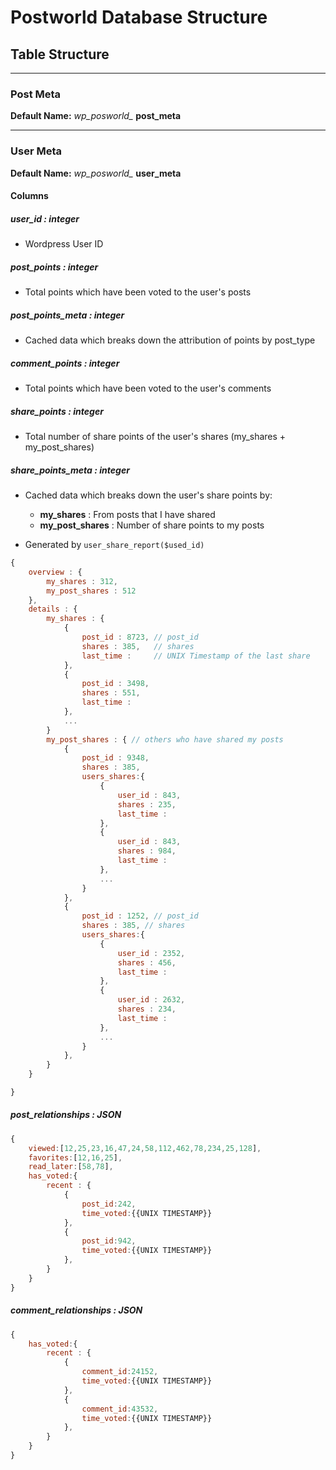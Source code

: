 Postworld Database Structure
======

## Table Structure

------

### Post Meta
__Default Name:__ *wp_posworld_* __post_meta__

------

### User Meta
__Default Name:__ *wp_posworld_* __user_meta__

#### Columns

##### __user_id__ : *integer*
- Wordpress User ID

##### __post_points__ : *integer*
- Total points which have been voted to the user's posts

##### __post_points_meta__ : *integer*
- Cached data which breaks down the attribution of points by post_type

##### __comment_points__ : *integer*
- Total points which have been voted to the user's comments

##### __share_points__ : *integer*
- Total number of share points of the user's shares (my_shares + my_post_shares)

##### __share_points_meta__ : *integer*
- Cached data which breaks down the user's share points by:
  - __my_shares__ : From posts that I have shared
  - __my_post_shares__ : Number of share points to my posts

- Generated by `user_share_report($used_id)`

``` javascript
{
	overview : {
		my_shares : 312,
		my_post_shares : 512
	},
	details : {
		my_shares : {
			{
				post_id : 8723,	// post_id
				shares : 385,	// shares
				last_time : 	// UNIX Timestamp of the last share
			},
			{
				post_id : 3498,
				shares : 551,
				last_time :
			},
			...
		}
		my_post_shares : { // others who have shared my posts
			{
				post_id : 9348,
				shares : 385,
				users_shares:{ 
					{
						user_id : 843,
						shares : 235,
						last_time : 
					},
					{
						user_id : 843,
						shares : 984,
						last_time : 
					},
					...
				}
			},
			{
				post_id : 1252, // post_id
				shares : 385, // shares
				users_shares:{ 
					{
						user_id : 2352,
						shares : 456,
						last_time : 
					},
					{
						user_id : 2632,
						shares : 234,
						last_time : 
					},
					...
				}
			},
		}
	}

}
```

##### __post_relationships__ : *JSON*
``` javascript
{
	viewed:[12,25,23,16,47,24,58,112,462,78,234,25,128],
	favorites:[12,16,25],
	read_later:[58,78],
	has_voted:{
		recent : {
			{
				post_id:242,
				time_voted:{{UNIX TIMESTAMP}}
			},
			{
				post_id:942,
				time_voted:{{UNIX TIMESTAMP}}
			},
		}
	}
}
```

##### __comment_relationships__ : *JSON*
``` javascript
{
	has_voted:{
		recent : {
			{
				comment_id:24152,
				time_voted:{{UNIX TIMESTAMP}}
			},
			{
				comment_id:43532,
				time_voted:{{UNIX TIMESTAMP}}
			},
		}
	}
}
```